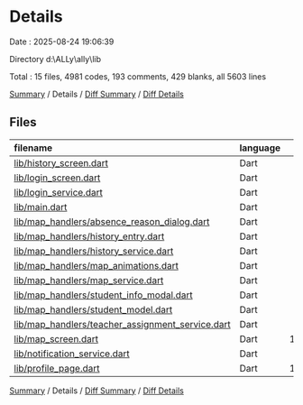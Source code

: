 # Details

Date : 2025-08-24 19:06:39

Directory d:\\ALLy\\ally\\lib

Total : 15 files,  4981 codes, 193 comments, 429 blanks, all 5603 lines

[Summary](results.md) / Details / [Diff Summary](diff.md) / [Diff Details](diff-details.md)

## Files
| filename | language | code | comment | blank | total |
| :--- | :--- | ---: | ---: | ---: | ---: |
| [lib/history\_screen.dart](/lib/history_screen.dart) | Dart | 115 | 0 | 13 | 128 |
| [lib/login\_screen.dart](/lib/login_screen.dart) | Dart | 491 | 0 | 39 | 530 |
| [lib/login\_service.dart](/lib/login_service.dart) | Dart | 352 | 23 | 47 | 422 |
| [lib/main.dart](/lib/main.dart) | Dart | 58 | 6 | 7 | 71 |
| [lib/map\_handlers/absence\_reason\_dialog.dart](/lib/map_handlers/absence_reason_dialog.dart) | Dart | 318 | 9 | 26 | 353 |
| [lib/map\_handlers/history\_entry.dart](/lib/map_handlers/history_entry.dart) | Dart | 49 | 0 | 5 | 54 |
| [lib/map\_handlers/history\_service.dart](/lib/map_handlers/history_service.dart) | Dart | 59 | 1 | 7 | 67 |
| [lib/map\_handlers/map\_animations.dart](/lib/map_handlers/map_animations.dart) | Dart | 84 | 0 | 14 | 98 |
| [lib/map\_handlers/map\_service.dart](/lib/map_handlers/map_service.dart) | Dart | 81 | 5 | 9 | 95 |
| [lib/map\_handlers/student\_info\_modal.dart](/lib/map_handlers/student_info_modal.dart) | Dart | 522 | 7 | 27 | 556 |
| [lib/map\_handlers/student\_model.dart](/lib/map_handlers/student_model.dart) | Dart | 159 | 12 | 27 | 198 |
| [lib/map\_handlers/teacher\_assignment\_service.dart](/lib/map_handlers/teacher_assignment_service.dart) | Dart | 56 | 8 | 8 | 72 |
| [lib/map\_screen.dart](/lib/map_screen.dart) | Dart | 1,483 | 84 | 117 | 1,684 |
| [lib/notification\_service.dart](/lib/notification_service.dart) | Dart | 82 | 4 | 18 | 104 |
| [lib/profile\_page.dart](/lib/profile_page.dart) | Dart | 1,072 | 34 | 65 | 1,171 |

[Summary](results.md) / Details / [Diff Summary](diff.md) / [Diff Details](diff-details.md)